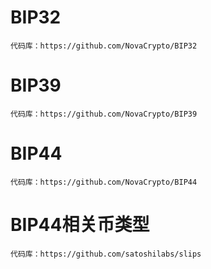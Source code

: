 # BIP32
    代码库：https://github.com/NovaCrypto/BIP32
# BIP39
    代码库：https://github.com/NovaCrypto/BIP39
# BIP44
    代码库：https://github.com/NovaCrypto/BIP44
# BIP44相关币类型
	代码库：https://github.com/satoshilabs/slips